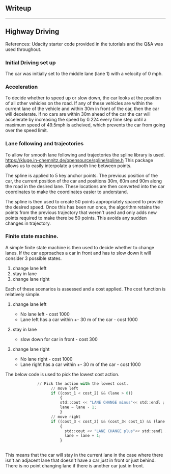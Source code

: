 ## Writeup
---
**Highway Driving**
---
References:
Udacity starter code provided in the tutorials and the Q&A  was used throughout.

### Initial Driving set up

The car was initially set to the middle lane (lane 1) with a velocity of 0 mph.

### Acceleration

To decide whether to speed up or slow down, the car looks at the position of all other vehicles on the road. If any of these vehicles are within the current lane of the vehicle and within 30m in front of the car, then the car will decelerate. If no cars are within 30m ahead of the car the car will accelerate by increasing the speed by 0.224 every time step until a maximum speed of 49.5mph is acheived, which prevents the car from going over the speed limit. 

### Lane following and trajectories

To allow for smooth lane following and trajectories the spline library is used. https://kluge.in-chemnitz.de/opensource/spline/spline.h This package allows us to easily interpolate a smooth line between points. 

The spline is applied to 5 key anchor points. The previous position of the car, the current position of the car and positions 30m, 60m and 90m along the road in the desired lane. These locations are then converted into the car coordinates to make the coordinates easier to understand.

The spline is then used to create 50 points appropriately spaced to provide the desired speed. Once this has been run once, the algorithm retains the points from the previous trajectory that weren't used and only adds new points required to make there be 50 points. This avoids any sudden changes in trajectory.

### Finite state machine.

A simple finite state machine is then used to decide whether to change lanes. If the car approaches a car in front and has to slow down it will consider 3 possible states.

1. change lane left
2. stay in lane
3. change lane right

Each of these scenarios is assessed and a cost applied. The cost function is relatively simple. 

1. change lane left
	 - No lane left - cost 1000
     - Lane left has a car within +- 30 m of the car - cost 1000

2. stay in lane
	- slow down for car in front - cost 300
    
3. change lane right
	 - No lane right - cost 1000
     - Lane right has a car within +- 30 m of the car - cost 1000
     
    
The below code is used to pick the lowest cost action.
```python 
	          // Pick the action with the lowest cost.
                    // move left
                    if ((cost_1 < cost_2) && (lane > 0)) 
                		{
                        std::cout << "LANE CHANGE minus"<< std::endl ;
                	 	lane = lane - 1;
                		}
                	// move right
               		if ((cost_3 < cost_2) && (cost_3< cost_1) && (lane <2))
                        {
                          std::cout << "LANE CHANGE plus"<< std::endl ;
                          lane = lane + 1;
                        }
          
```


This means that the car will stay in the current lane in the case where there isn't an adjacent lane that doesn't have a car just in front or just behind. There is no point changing lane if there is another car just in front. 

